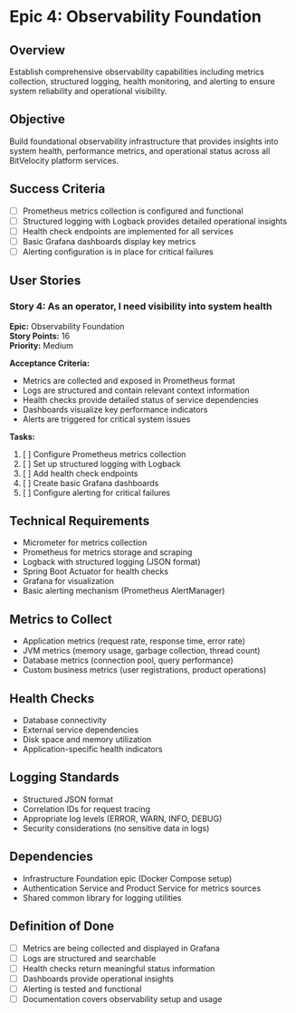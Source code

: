 # Epic 4: Observability Foundation

## Overview
Establish comprehensive observability capabilities including metrics collection, structured logging, health monitoring, and alerting to ensure system reliability and operational visibility.

## Objective
Build foundational observability infrastructure that provides insights into system health, performance metrics, and operational status across all BitVelocity platform services.

## Success Criteria
- [ ] Prometheus metrics collection is configured and functional
- [ ] Structured logging with Logback provides detailed operational insights
- [ ] Health check endpoints are implemented for all services
- [ ] Basic Grafana dashboards display key metrics
- [ ] Alerting configuration is in place for critical failures

## User Stories

### Story 4: As an operator, I need visibility into system health
**Epic:** Observability Foundation  
**Story Points:** 16  
**Priority:** Medium  

**Acceptance Criteria:**
- Metrics are collected and exposed in Prometheus format
- Logs are structured and contain relevant context information
- Health checks provide detailed status of service dependencies
- Dashboards visualize key performance indicators
- Alerts are triggered for critical system issues

**Tasks:**
1. [ ] Configure Prometheus metrics collection
2. [ ] Set up structured logging with Logback
3. [ ] Add health check endpoints
4. [ ] Create basic Grafana dashboards
5. [ ] Configure alerting for critical failures

## Technical Requirements
- Micrometer for metrics collection
- Prometheus for metrics storage and scraping
- Logback with structured logging (JSON format)
- Spring Boot Actuator for health checks
- Grafana for visualization
- Basic alerting mechanism (Prometheus AlertManager)

## Metrics to Collect
- Application metrics (request rate, response time, error rate)
- JVM metrics (memory usage, garbage collection, thread count)
- Database metrics (connection pool, query performance)
- Custom business metrics (user registrations, product operations)

## Health Checks
- Database connectivity
- External service dependencies
- Disk space and memory utilization
- Application-specific health indicators

## Logging Standards
- Structured JSON format
- Correlation IDs for request tracing
- Appropriate log levels (ERROR, WARN, INFO, DEBUG)
- Security considerations (no sensitive data in logs)

## Dependencies
- Infrastructure Foundation epic (Docker Compose setup)
- Authentication Service and Product Service for metrics sources
- Shared common library for logging utilities

## Definition of Done
- [ ] Metrics are being collected and displayed in Grafana
- [ ] Logs are structured and searchable
- [ ] Health checks return meaningful status information
- [ ] Dashboards provide operational insights
- [ ] Alerting is tested and functional
- [ ] Documentation covers observability setup and usage